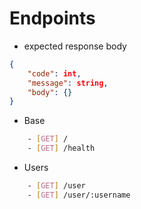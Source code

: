 # Endpoints

- expected response body

```json
{
    "code": int,
    "message": string,
    "body": {}
}
```

- Base

```bash
    - [GET] /
    - [GET] /health
```

- Users

```bash
    - [GET] /user
    - [GET] /user/:username
```

